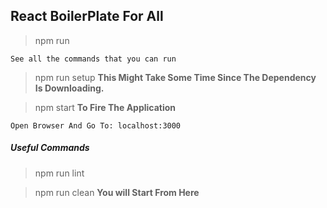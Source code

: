 ## React BoilerPlate For All

> npm run

``See all the commands that you can run``

> npm run setup **This Might Take Some Time Since The Dependency Is Downloading.**

> npm start **To Fire The Application**

``Open Browser And Go To: localhost:3000``

##### Useful Commands

> npm run lint

> npm run clean **You will Start From Here**
